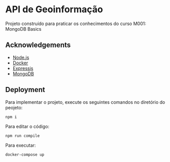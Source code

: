 
# API de Geoinformação

Projeto construído para praticar os conhecimentos do curso M001: MongoDB Basics

## Acknowledgements

- [Node.js](https://nodejs.org/en/)
- [Docker](https://www.docker.com/)
- [Expressjs](https://expressjs.com/pt-br/)
- [MongoDB](https://www.mongodb.com/)

## Deployment

Para implementar o projeto, execute os seguintes comandos no diretório do peojeto:

```npm i```

Para editar o código:

```npm run compile```

Para executar:

```docker-compose up```
